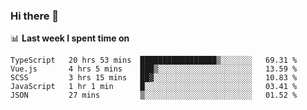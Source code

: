 ### Hi there 👋

<!--
**DBvc/DBvc** is a ✨ _special_ ✨ repository because its `README.md` (this file) appears on your GitHub profile.

Here are some ideas to get you started:

- 🔭 I’m currently working on ...
- 🌱 I’m currently learning ...
- 👯 I’m looking to collaborate on ...
- 🤔 I’m looking for help with ...
- 💬 Ask me about ...
- 📫 How to reach me: ...
- 😄 Pronouns: ...
- ⚡ Fun fact: ...
-->

📊 **Last week I spent time on**
<!--START_SECTION:waka-->
```text
TypeScript   20 hrs 53 mins  █████████████████▒░░░░░░░   69.31 % 
Vue.js       4 hrs 5 mins    ███▒░░░░░░░░░░░░░░░░░░░░░   13.59 % 
SCSS         3 hrs 15 mins   ██▓░░░░░░░░░░░░░░░░░░░░░░   10.83 % 
JavaScript   1 hr 1 min      █░░░░░░░░░░░░░░░░░░░░░░░░   03.41 % 
JSON         27 mins         ▒░░░░░░░░░░░░░░░░░░░░░░░░   01.52 % 
```
<!--END_SECTION:waka-->
